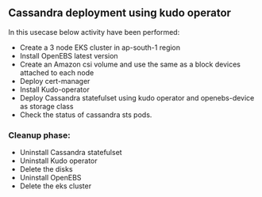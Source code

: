 ## Cassandra deployment using kudo operator

In this usecase below activity have been performed:

- Create a 3 node EKS cluster in ap-south-1 region
- Install OpenEBS latest version
- Create an Amazon csi volume and use the same as a block devices attached to each node
- Deploy cert-manager
- Install Kudo-operator
- Deploy Cassandra statefulset using kudo operator and openebs-device as storage class
- Check the status of cassandra sts pods.

### Cleanup phase:
- Uninstall Cassandra statefulset
- Uninstall Kudo operator
- Delete the disks
- Uninstall OpenEBS
- Delete the eks cluster



